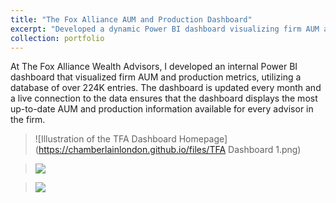 ```yaml
---
title: "The Fox Alliance AUM and Production Dashboard"
excerpt: "Developed a dynamic Power BI dashboard visualizing firm AUM and production metrics, utilizing a database of over 224K entries <br/> <img src=''>"
collection: portfolio
---
```


At The Fox Alliance Wealth Advisors, I developed an internal Power BI dashboard that visualized firm AUM and production metrics, utilizing a database of over 224K entries. The dashboard is updated every month and a live connection to the data ensures that the dashboard displays the most up-to-date AUM and production information available for every advisor in the firm. 

> ![Illustration of the TFA Dashboard Homepage](https://chamberlainlondon.github.io/files/TFA Dashboard 1.png)

> <img src='https://chamberlainlondon.github.io/files/TFA Dashboard 2.png'>

> <img src='https://chamberlainlondon.github.io/files/TFA Dashboard 3.png'>
